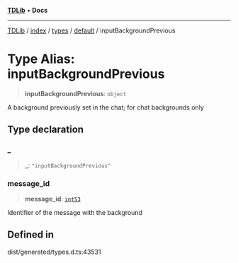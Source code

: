 [**TDLib**](../../../../../../README.md) • **Docs**

***

[TDLib](../../../../../../modules.md) / [index](../../../../../README.md) / [types](../../../README.md) / [default](../README.md) / inputBackgroundPrevious

# Type Alias: inputBackgroundPrevious

> **inputBackgroundPrevious**: `object`

A background previously set in the chat; for chat backgrounds only

## Type declaration

### \_

> **\_**: `"inputBackgroundPrevious"`

### message\_id

> **message\_id**: [`int53`](int53-1.md)

Identifier of the message with the background

## Defined in

dist/generated/types.d.ts:43531

